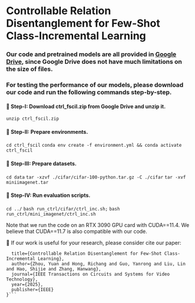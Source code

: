 # Controllable Relation Disentanglement for Few-Shot Class-Incremental Learning

### Our code and pretrained models are all provided in [Google Drive](https://drive.google.com/drive/folders/1AH2VF4bbn7a3jQFiO3LAmbSp7NVBosAo?usp=sharing), since Google Drive does not have much limitations on the size of files.  

### For testing the performance of our models, please download our code and run the following commands step-by-step.  
#### :dart: Step-I: Download ctrl_fscil.zip from Google Drive and unzip it.
`unzip ctrl_fscil.zip`
#### :dart: Step-II: Prepare environments.
`cd ctrl_fscil`
`conda env create -f environment.yml && conda activate ctrl_fscil`
#### :dart: Step-III: Prepare datasets.
`cd data`
`tar -xzvf ./cifar/cifar-100-python.tar.gz -C ./cifar`
`tar -xvf miniimagenet.tar`
#### :dart: Step-IV: Run evaluation scripts.
`cd ../`
`bash run_ctrl/cifar/ctrl_inc.sh;`
`bash run_ctrl/mini_imagenet/ctrl_inc.sh`

Note that we run the code on an RTX 3090 GPU card with CUDA==11.4. We believe that CUDA==11.7 is also compatible with our code.

:pushpin: If our work is useful for your research, please consider cite our paper:

```@article{zhou2025controllable,
  title={Controllable Relation Disentanglement for Few-Shot Class-Incremental Learning},
  author={Zhou, Yuan and Hong, Richang and Guo, Yanrong and Liu, Lin and Hao, Shijie and Zhang, Hanwang},
  journal={IEEE Transactions on Circuits and Systems for Video Technology},
  year={2025},
  publisher={IEEE}
}```
